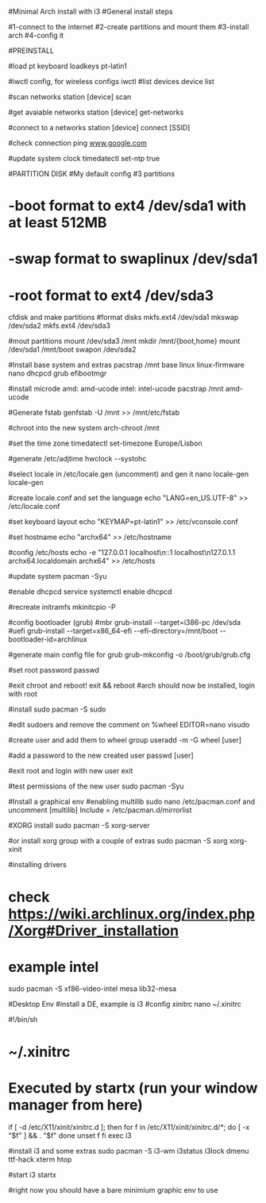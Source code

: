 #Minimal Arch install with i3
#General install steps

#1-connect to the internet
#2-create partitions and mount them
#3-install arch 
#4-config it

#PREINSTALL

#load pt keyboard
loadkeys pt-latin1

#iwctl config, for wireless configs
iwctl
#list devices
device list

#scan networks
station [device] scan

#get avaiable networks
station [device] get-networks

#connect to a networks
station [device] connect [SSID]

#check connection
ping www.google.com

#update system clock
timedatectl set-ntp true

#PARTITION DISK
#My default config
#3 partitions 
#    -boot format to ext4 /dev/sda1 with at least 512MB
#    -swap format to swaplinux /dev/sda1
#    -root format to ext4 /dev/sda3

cfdisk and make partitions
#format disks
mkfs.ext4 /dev/sda1
mkswap /dev/sda2
mkfs.ext4 /dev/sda3

#mout partitions
mount /dev/sda3 /mnt
mkdir /mnt/{boot,home}
mount /dev/sda1 /mnt/boot
swapon /dev/sda2

#Install base system and extras 
pacstrap /mnt base linux linux-firmware nano dhcpcd grub efibootmgr

#install microde amd: amd-ucode intel: intel-ucode
pacstrap /mnt amd-ucode 

#Generate fstab
genfstab -U /mnt >> /mnt/etc/fstab

#chroot into the new system
arch-chroot /mnt

#set the time zone
timedatectl set-timezone Europe/Lisbon

#generate /etc/adjtime
hwclock --systohc

#select locale in /etc/locale.gen (uncomment) and gen it
nano locale-gen
locale-gen

#create locale.conf and set the language
echo "LANG=en_US.UTF-8" >> /etc/locale.conf

#set keyboard layout
echo "KEYMAP=pt-latin1" >> /etc/vconsole.conf

#set hostname
echo "archx64" >> /etc/hostname

#config /etc/hosts
echo -e "127.0.0.1	localhost\n::1		localhost\n127.0.1.1	archx64.localdomain	archx64" >> /etc/hosts

#update system
pacman -Syu

#enable dhcpcd service
systemctl enable dhcpcd

#recreate initramfs
mkinitcpio -P

#config bootloader (grub)
#mbr
grub-install --target=i386-pc /dev/sda
#uefi
grub-install --target=x86_64-efi --efi-directory=/mnt/boot --bootloader-id=archlinux

#generate main config file for grub
grub-mkconfig -o /boot/grub/grub.cfg

#set root password
passwd

#exit chroot and reboot!
exit && reboot
#arch should now be installed, login with root

#install sudo
pacman -S sudo

#edit sudoers and remove the comment on %wheel
EDITOR=nano visudo

#create user and add them to wheel group
useradd -m -G wheel [user]

#add a password to the new created user
passwd [user]

#exit root and login with new user
exit

#test permissions of the new user
sudo pacman -Syu

#Install a graphical env
#enabling multilib
sudo nano /etc/pacman.conf and uncomment 
[multilib]
Include = /etc/pacman.d/mirrorlist

#XORG install
sudo pacman -S xorg-server

#or install xorg group with a couple of extras
sudo pacman -S xorg xorg-xinit 

#installing drivers
# check https://wiki.archlinux.org/index.php/Xorg#Driver_installation 
# example intel
sudo pacman -S xf86-video-intel mesa lib32-mesa

#Desktop Env
#install a DE, example is i3
#config xinitrc
nano ~/.xinitrc

#!/bin/sh
#
# ~/.xinitrc
#
# Executed by startx (run your window manager from here)

if [ -d /etc/X11/xinit/xinitrc.d ]; then
  for f in /etc/X11/xinit/xinitrc.d/*; do
    [ -x "$f" ] && . "$f"
  done
  unset f
fi
exec i3

#install i3 and some extras
sudo pacman -S i3-wm i3status i3lock dmenu ttf-hack xterm htop

#start i3
startx

#right now you should have a bare minimium graphic env to use
